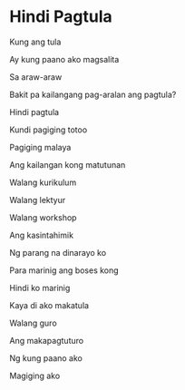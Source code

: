 # Hindi Pagtula

Kung ang tula

Ay kung paano ako magsalita

Sa araw-araw

Bakit pa kailangang pag-aralan ang pagtula?

Hindi pagtula

Kundi pagiging totoo

Pagiging malaya

Ang kailangan kong matutunan

Walang kurikulum

Walang lektyur

Walang workshop

Ang kasintahimik

Ng parang na dinarayo ko

Para marinig ang boses kong

Hindi ko marinig

Kaya di ako makatula

Walang guro

Ang makapagtuturo

Ng kung paano ako

Magiging ako

